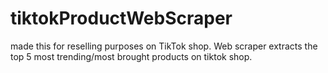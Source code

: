 # tiktokProductWebScraper
made this for reselling purposes on TikTok shop. Web scraper extracts the top 5 most trending/most brought products on tiktok shop. 
